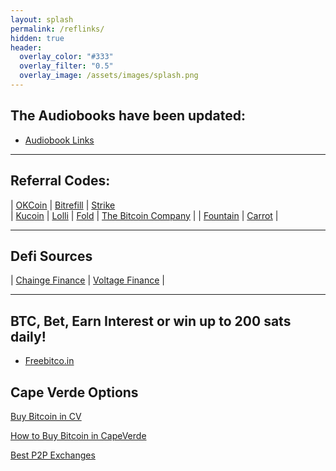 ```yaml
---
layout: splash
permalink: /reflinks/
hidden: true
header:
  overlay_color: "#333"
  overlay_filter: "0.5"
  overlay_image: /assets/images/splash.png
---
```



## The Audiobooks have been updated:
- [Audiobook Links](https://drive.google.com/drive/folders/1IO_qq0lxEHqI34tqo_C67-BnKOmdZxy9?usp=sharing) 
---

## Referral Codes:

| [OKCoin](https://www.okcoin.com/join?channelId=600185107) | [Bitrefill](https://www.bitrefill.com/signup?code=n5xyku9x) | [Strike](https://invite.strike.me/SF73DO)			
| [Kucoin](https://www.kucoin.com/r/rf/rJ61V7W) | [Lolli](https://www.lolli.com/share/GXfhzaGNRd) | [Fold](https://use.foldapp.com/r/HLHWPHMN) | [The Bitcoin Company](https://links.thebitcoincompany.com/K7a5) |
| [Fountain](https://fountain.fm/refer/Alumbrados3579-1566fb1cd3) | [Carrot](https://www.earncarrot.com/) | 

---

## Defi Sources
| [Chainge Finance](https://hub.chainge.finance/) |  [Voltage Finance](https://get.fuse.cash/mrxn/3ekmthg0) |

---

## BTC, Bet, Earn Interest or win up to 200 sats daily!
- [Freebitco.in](https://freebitco.in/?r=41733425) 

## Cape Verde Options
[Buy Bitcoin in CV](https://www.smartbitcoininvestments.com/buy-bitcoin-in-cape-verde/)

[How to Buy Bitcoin in CapeVerde](https://www.bitrawr.com/cape-verde)

[Best P2P Exchanges](https://www.bitrawr.com/crypto/best-p2p-exchanges)

